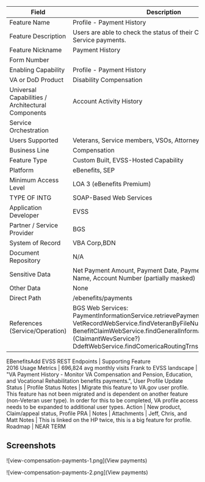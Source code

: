 | Field | Description |
| --- | --- | 
Feature Name	| Profile - Payment History
Feature Description	| Users are able to check the status of their Compensation Service payments.
Feature Nickname	| Payment History
Form Number	| 
Enabling Capability	| Profile - Payment History
VA or DoD Product	| Disability Compensation
Universal Capabilities / Architectural Components	| Account Activity History
Service Orchestration| 
Users Supported	| Veterans, Service members, VSOs, Attorneys, Agents
Business Line	| Compensation
Feature Type	| Custom Built, EVSS-Hosted Capability
Platform	| eBenefits, SEP
Minimum Access Level	| LOA 3 (eBenefits Premium)
TYPE OF INTG	| SOAP-Based Web Services
Application Developer	| EVSS
Partner / Service Provider	| BGS
System of Record	| VBA Corp,BDN
Document Repository	| N/A
Sensitive Data	| Net Payment Amount, Payment Date, Payment Method, Bank Name, Account Number (partially masked)
Other Data	| None
Direct Path	| /ebenefits/payments
References (Service/Operation)	| BGS Web Services: PaymentInformationService.retrievePaymentSummaryWithBDN VetRecordWebService.findVeteranByFileNumber BenefitClaimWebService.findGeneralInformationByFileNumber (ClaimantWevService?) DdeftWebService.findComericaRoutingTrnsitNbr
EBenefitsAdd
EVSS REST Endpoints | Supporting Feature	
2016 Usage Metrics	| 696,824 avg monthly visits
Frank to EVSS landscape	| "VA Payment History - Monitor VA Compensation and Pension, Education, and Vocational Rehabilitation benefits payments.", User Profile Update
Status	| Profile
Status Notes	| Migrate this feature to VA.gov user profile. This feature has not been migrated and is dependent on another feature (non-Veteran user type). In order for this to be completed, VA profile access needs to be expanded to additional user types. 
Action	| New product, Claim/appeal status, Profile
PRA	| 
Notes	| 
Attachments	| 
Jeff, Chris, and Matt Notes	| This is linked on the HP twice, this is a big feature for profile.
Roadmap	| NEAR TERM

## Screenshots

![view-compensation-payments-1.png](View payments)

![view-compensation-payments-2.png](View payments)
